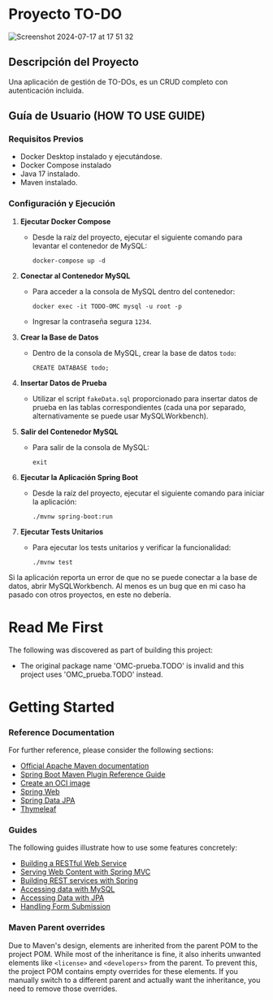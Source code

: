 # Proyecto TO-DO

![Screenshot 2024-07-17 at 17 51 32](https://github.com/user-attachments/assets/99ca6657-2070-44b2-b1de-5631af8ab23c)

## Descripción del Proyecto

Una aplicación de gestión de TO-DOs, es un CRUD completo con autenticación incluida.

## Guía de Usuario (HOW TO USE GUIDE)

### Requisitos Previos
- Docker Desktop instalado y ejecutándose.
- Docker Compose instalado
- Java 17 instalado.
- Maven instalado.

### Configuración y Ejecución

1. **Ejecutar Docker Compose**
   - Desde la raíz del proyecto, ejecutar el siguiente comando para levantar el contenedor de MySQL:
     ```
     docker-compose up -d
     ```

2. **Conectar al Contenedor MySQL**
   - Para acceder a la consola de MySQL dentro del contenedor:
     ```
     docker exec -it TODO-OMC mysql -u root -p
     ```
   - Ingresar la contraseña segura `1234`.

3. **Crear la Base de Datos**
   - Dentro de la consola de MySQL, crear la base de datos `todo`:
     ```
     CREATE DATABASE todo;
     ```

4. **Insertar Datos de Prueba**
   - Utilizar el script `fakeData.sql` proporcionado para insertar datos de prueba en las tablas correspondientes (cada una por separado, alternativamente se puede usar MySQLWorkbench).

5. **Salir del Contenedor MySQL**
   - Para salir de la consola de MySQL:
     ```
     exit
     ```

6. **Ejecutar la Aplicación Spring Boot**
   - Desde la raíz del proyecto, ejecutar el siguiente comando para iniciar la aplicación:
     ```
     ./mvnw spring-boot:run
     ```

7. **Ejecutar Tests Unitarios**
   - Para ejecutar los tests unitarios y verificar la funcionalidad:
     ```
     ./mvnw test
     ```

Si la aplicación reporta un error de que no se puede conectar a la base de datos, abrir MySQLWorkbench. Al menos es un bug que en mi caso ha pasado con otros proyectos, en este no debería. 













# Read Me First
The following was discovered as part of building this project:

* The original package name 'OMC-prueba.TODO' is invalid and this project uses 'OMC_prueba.TODO' instead.

# Getting Started

### Reference Documentation
For further reference, please consider the following sections:

* [Official Apache Maven documentation](https://maven.apache.org/guides/index.html)
* [Spring Boot Maven Plugin Reference Guide](https://docs.spring.io/spring-boot/docs/3.3.1/maven-plugin/reference/html/)
* [Create an OCI image](https://docs.spring.io/spring-boot/docs/3.3.1/maven-plugin/reference/html/#build-image)
* [Spring Web](https://docs.spring.io/spring-boot/docs/3.3.1/reference/htmlsingle/index.html#web)
* [Spring Data JPA](https://docs.spring.io/spring-boot/docs/3.3.1/reference/htmlsingle/index.html#data.sql.jpa-and-spring-data)
* [Thymeleaf](https://docs.spring.io/spring-boot/docs/3.3.1/reference/htmlsingle/index.html#web.servlet.spring-mvc.template-engines)

### Guides
The following guides illustrate how to use some features concretely:

* [Building a RESTful Web Service](https://spring.io/guides/gs/rest-service/)
* [Serving Web Content with Spring MVC](https://spring.io/guides/gs/serving-web-content/)
* [Building REST services with Spring](https://spring.io/guides/tutorials/rest/)
* [Accessing data with MySQL](https://spring.io/guides/gs/accessing-data-mysql/)
* [Accessing Data with JPA](https://spring.io/guides/gs/accessing-data-jpa/)
* [Handling Form Submission](https://spring.io/guides/gs/handling-form-submission/)

### Maven Parent overrides

Due to Maven's design, elements are inherited from the parent POM to the project POM.
While most of the inheritance is fine, it also inherits unwanted elements like `<license>` and `<developers>` from the parent.
To prevent this, the project POM contains empty overrides for these elements.
If you manually switch to a different parent and actually want the inheritance, you need to remove those overrides.



